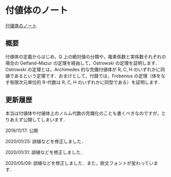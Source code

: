 # 付値体のノート

[付値体のノート](files/valued-field-20200509.pdf)

## 概要

付値体の定義からはじめ，Q 上の絶対値の分類や，複素係数と実係数それぞれの場合の Gelfand–Mazur の定理を経由して，Ostrowski の定理を証明します．Ostrowski の定理とは，Archimedes 的な完備付値体が R, C, H のいずれかに同値であるという定理です．おまけとして，付録では，Frobenius の定理（体をなす有限次元単位的 R-代数は R, C, H のいずれかに同型である）を証明します．

## 更新履歴

本当は付値体や付値体上のノルム代数の完備化のことも書くべきなのですが，とりあえず公開してしまいます．

2019/11/17: 公開

2020/01/25: 誤植などを修正しました．

2020/01/31: 誤植などを修正しました．

2020/05/09: 誤植などを修正しました．また，欧文フォントが変わっています．
